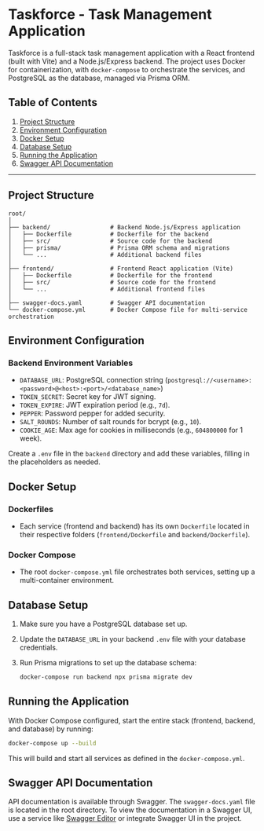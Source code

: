
# Taskforce - Task Management Application

Taskforce is a full-stack task management application with a React frontend (built with Vite) and a Node.js/Express backend. The project uses Docker for containerization, with `docker-compose` to orchestrate the services, and PostgreSQL as the database, managed via Prisma ORM.

## Table of Contents

1. [Project Structure](#project-structure)
2. [Environment Configuration](#environment-configuration)
3. [Docker Setup](#docker-setup)
4. [Database Setup](#database-setup)
5. [Running the Application](#running-the-application)
6. [Swagger API Documentation](#swagger-api-documentation)

---

## Project Structure

```
root/
│
├── backend/                 # Backend Node.js/Express application
│   ├── Dockerfile           # Dockerfile for the backend
│   ├── src/                 # Source code for the backend
│   ├── prisma/              # Prisma ORM schema and migrations
│   └── ...                  # Additional backend files
│
├── frontend/                # Frontend React application (Vite)
│   ├── Dockerfile           # Dockerfile for the frontend
│   ├── src/                 # Source code for the frontend
│   └── ...                  # Additional frontend files
│
├── swagger-docs.yaml        # Swagger API documentation
└── docker-compose.yml       # Docker Compose file for multi-service orchestration
```

## Environment Configuration

### Backend Environment Variables

- `DATABASE_URL`: PostgreSQL connection string (`postgresql://<username>:<password>@<host>:<port>/<database_name>`)
- `TOKEN_SECRET`: Secret key for JWT signing.
- `TOKEN_EXPIRE`: JWT expiration period (e.g., `7d`).
- `PEPPER`: Password pepper for added security.
- `SALT_ROUNDS`: Number of salt rounds for bcrypt (e.g., `10`).
- `COOKIE_AGE`: Max age for cookies in milliseconds (e.g., `604800000` for 1 week).

Create a `.env` file in the `backend` directory and add these variables, filling in the placeholders as needed.

## Docker Setup

### Dockerfiles

- Each service (frontend and backend) has its own `Dockerfile` located in their respective folders (`frontend/Dockerfile` and `backend/Dockerfile`).

### Docker Compose

- The root `docker-compose.yml` file orchestrates both services, setting up a multi-container environment.

## Database Setup

1. Make sure you have a PostgreSQL database set up.
2. Update the `DATABASE_URL` in your backend `.env` file with your database credentials.
3. Run Prisma migrations to set up the database schema:

   ```bash
   docker-compose run backend npx prisma migrate dev
   ```

## Running the Application

With Docker Compose configured, start the entire stack (frontend, backend, and database) by running:

```bash
docker-compose up --build
```

This will build and start all services as defined in the `docker-compose.yml`.

## Swagger API Documentation

API documentation is available through Swagger. The `swagger-docs.yaml` file is located in the root directory. To view the documentation in a Swagger UI, use a service like [Swagger Editor](https://editor.swagger.io/) or integrate Swagger UI in the project.
